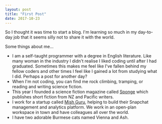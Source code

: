```yaml
---
layout: post
title: "First Post"
date: 2017-10-23
---
```


So I thought it was time to start a blog. I'm learning so much in my day-to-day job that it seems silly not to share it with the world.

Some things about me...

<ul>
<li>I am a self-taught programmer with a degree in English literature. Like many woman in the industry I didn't realise I liked coding until after I had graduated. Sometimes this makes me feel like I've fallen behind my fellow coders and other times I feel like I gained a lot from studying what I did. Perhaps a post for another day?</li>

<li>When I'm not coding, you can find me rock climbing, tramping, or reading and writing science fiction.</li>

<li>This year I founded a science fiction magazine called <a href="http://sponge.nz">Sponge</a> which publishes short fiction from NZ and Pacific writers.</li>

<li>I work for a startup called <a href="http://www.mish.guru">Mish Guru</a>, helping to build their Snapchat management and analytics platform. We work in an open-plan workspace in town and have colleagues all over the world.
</li>

<li>I have two adorable Burmese cats named Vienna and Ash.</li>
</ul>

